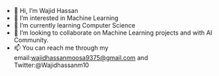 - 👋 Hi, I’m Wajid Hassan
- 👀 I’m interested in Machine Learning
- 🌱 I’m currently learning Computer Science
- 💞️ I’m looking to collaborate on Machine Learning projects and with AI Community.
- 📫 You can reach me through my email:wajidhassanmoosa9375@gmail.com and Twitter:@Wajidhassanm10

